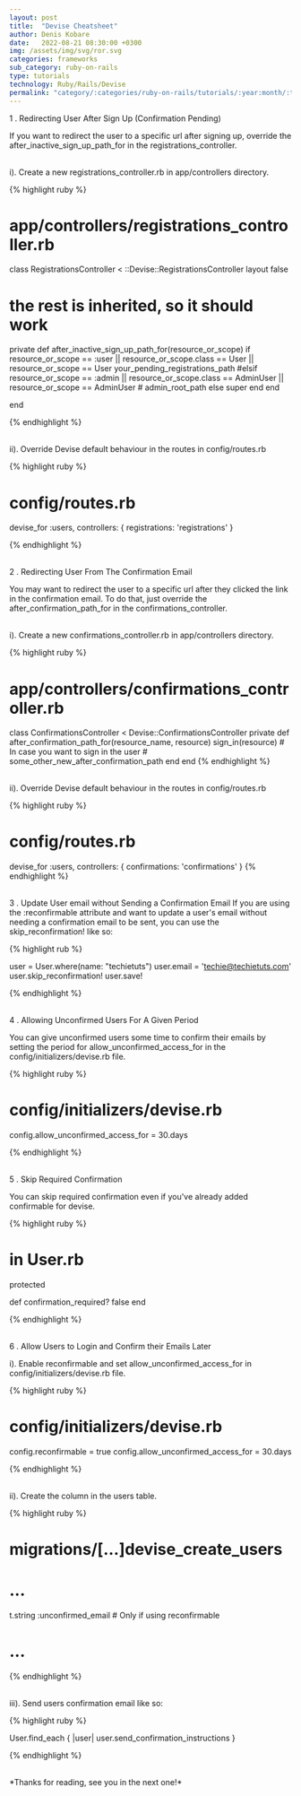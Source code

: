 ```yaml
---
layout: post
title:  "Devise Cheatsheet"
author: Denis Kobare
date:   2022-08-21 08:30:00 +0300
img: /assets/img/svg/ror.svg
categories: frameworks
sub_category: ruby-on-rails
type: tutorials
technology: Ruby/Rails/Devise
permalink: "category/:categories/ruby-on-rails/tutorials/:year:month/:title"
---
```


1 . Redirecting User After Sign Up (Confirmation Pending)

If you want to redirect the user to a specific url after signing up, override the 
<span class="badge">after_inactive_sign_up_path_for</span> in the <span class="badge">registrations_controller</span>.

 <br>
 i). Create a new <span class="badge">registrations_controller.rb</span> in <span class="badge">app/controllers</span> directory.

{% highlight ruby %}
# app/controllers/registrations_controller.rb

class RegistrationsController < ::Devise::RegistrationsController
  layout false
  # the rest is inherited, so it should work
  
  private
  def after_inactive_sign_up_path_for(resource_or_scope)
    if resource_or_scope == :user || resource_or_scope.class == User || resource_or_scope == User
      your_pending_registrations_path
    #elsif resource_or_scope == :admin || resource_or_scope.class == AdminUser  || resource_or_scope == AdminUser
    #  admin_root_path
    else
      super
    end
  end
  
end

{% endhighlight %} 

 <br>
 ii). Override Devise default behaviour in the routes in <span class="badge">config/routes.rb</span>

{% highlight ruby %} 
# config/routes.rb
 devise_for :users, controllers: { registrations: 'registrations' }
 
{% endhighlight %}  


<br>
2 . Redirecting User From The Confirmation Email

You may want to redirect the user to a specific url after they clicked the link 
in the confirmation email. To do that, just override the 
<span class="badge">after_confirmation_path_for</span> in the <span class="badge">confirmations_controller</span>.

 <br>
 i). Create a new <span class="badge">confirmations_controller.rb</span> in <span class="badge">app/controllers</span> directory.

{% highlight ruby %}
# app/controllers/confirmations_controller.rb

class ConfirmationsController < Devise::ConfirmationsController
  private
  def after_confirmation_path_for(resource_name, resource)
    sign_in(resource) # In case you want to sign in the user
    # some_other_new_after_confirmation_path
  end
end
{% endhighlight %} 

 <br>
 ii). Override Devise default behaviour in the routes in <span class="badge">config/routes.rb</span>

{% highlight ruby %} 
# config/routes.rb
 devise_for :users, controllers: { confirmations: 'confirmations' }
{% endhighlight %}  


<br>
3 . Update User email without Sending a Confirmation Email
If you are using the <span class="badge">:reconfirmable</span> attribute and want 
to update a user's email without needing a confirmation email to be sent, you can
use the <span class="badge">skip_reconfirmation!</span> like so:

{% highlight rub %}

user = User.where(name: "techietuts")
user.email = 'techie@techietuts.com'
user.skip_reconfirmation!
user.save!

{% endhighlight %}


<br>
4 . Allowing Unconfirmed Users For A Given Period

You can give unconfirmed users some time to confirm their emails by setting the 
period for <span class="badge">allow_unconfirmed_access_for</span> in the <span class="badge">config/initializers/devise.rb</span> file.

{% highlight ruby %}
# config/initializers/devise.rb

config.allow_unconfirmed_access_for = 30.days

{% endhighlight %} 


<br>
5 . Skip Required Confirmation

You can skip required confirmation even if you've already added <span class="badge">confirmable</span> for devise.

{% highlight ruby %}

# in User.rb
protected

def confirmation_required?
  false
end

{% endhighlight %} 


<br>
6 . Allow Users to Login and Confirm their Emails Later

 i). Enable <span class="badge">reconfirmable</span> and set <span class="badge">allow_unconfirmed_access_for</span> in <span class="badge">config/initializers/devise.rb</span> file.

{% highlight ruby %}
# config/initializers/devise.rb

config.reconfirmable = true
config.allow_unconfirmed_access_for = 30.days

{% endhighlight %} 

 <br>
 ii). Create the column in the users table.

{% highlight ruby %}
# migrations/[...]devise_create_users
# ...

t.string   :unconfirmed_email # Only if using reconfirmable

# ...
{% endhighlight %} 
 
 <br>
 iii). Send users confirmation email like so:
 
{% highlight ruby %}
 
 User.find_each { |user| user.send_confirmation_instructions } 
       
{% endhighlight %} 

 
<br>
*Thanks for reading, see you in the next one!*
